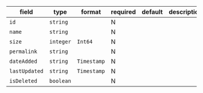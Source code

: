 | field | type | format | required | default | description |
|---|---|---|---|---|---|
| `id` | `string` |  | N |  |
| `name` | `string` |  | N |  |
| `size` | `integer` | `Int64` | N |  |
| `permalink` | `string` |  | N |  |
| `dateAdded` | `string` | `Timestamp` | N |  |  |
| `lastUpdated` | `string` | `Timestamp` | N |  |  |
| `isDeleted` | `boolean` |  | N |  |
